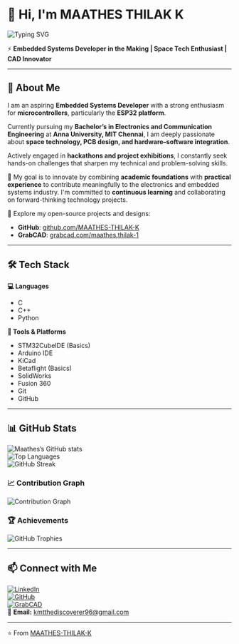 # 👋 Hi, I'm MAATHES THILAK K  

![Typing SVG](https://readme-typing-svg.herokuapp.com?size=24&color=F75C7E&center=true&vCenter=true&width=700&lines=Aspiring+Embedded+Systems+Developer;Passionate+about+ESP32+and+PCB+Design;Always+Innovating+%7C+Always+Learning)

⚡ **Embedded Systems Developer in the Making | Space Tech Enthusiast | CAD Innovator**

---

## 🚀 About Me  

I am an aspiring **Embedded Systems Developer** with a strong enthusiasm for **microcontrollers**, particularly the **ESP32 platform**.  

Currently pursuing my **Bachelor’s in Electronics and Communication Engineering** at **Anna University, MIT Chennai**, I am deeply passionate about **space technology, PCB design, and hardware–software integration**.  

Actively engaged in **hackathons and project exhibitions**, I constantly seek hands-on challenges that sharpen my technical and problem-solving skills.  

🎯 My goal is to innovate by combining **academic foundations** with **practical experience** to contribute meaningfully to the electronics and embedded systems industry. I'm committed to **continuous learning** and collaborating on forward-thinking technology projects.  

🔗 Explore my open-source projects and designs:  
- **GitHub**: [github.com/MAATHES-THILAK-K](https://github.com/MAATHES-THILAK-K)  
- **GrabCAD**: [grabcad.com/maathes.thilak-1](https://grabcad.com/maathes.thilak-1)  

---

## 🛠 Tech Stack  

**💻 Languages**  
- C  
- C++  
- Python  

**🔌 Tools & Platforms**  
- STM32CubeIDE (Basics)  
- Arduino IDE  
- KiCad  
- Betaflight (Basics)  
- SolidWorks  
- Fusion 360  
- Git  
- GitHub  

---

## 📊 GitHub Stats  

![Maathes’s GitHub stats](https://github-readme-stats.vercel.app/api?username=MAATHES-THILAK-K&show_icons=true&theme=radical)  
![Top Languages](https://github-readme-stats.vercel.app/api/top-langs/?username=MAATHES-THILAK-K&layout=compact&theme=radical)  
![GitHub Streak](https://github-readme-streak-stats.herokuapp.com/?user=MAATHES-THILAK-K&theme=radical)  

### 📈 Contribution Graph  
![Contribution Graph](https://github-readme-activity-graph.vercel.app/graph?username=MAATHES-THILAK-K&theme=radical)  

### 🏆 Achievements  
![GitHub Trophies](https://github-profile-trophy.vercel.app/?username=MAATHES-THILAK-K&theme=radical&no-frame=false&no-bg=true&margin-w=4)  

---

## 📫 Connect with Me  

[![LinkedIn](https://img.shields.io/badge/-LinkedIn-blue?style=flat&logo=linkedin)](https://www.linkedin.com/in/maathes-thilak-k/)  
[![GitHub](https://img.shields.io/badge/-GitHub-black?style=flat&logo=github)](https://github.com/MAATHES-THILAK-K)  
[![GrabCAD](https://img.shields.io/badge/-GrabCAD-red?style=flat&logo=autodesk)](https://grabcad.com/maathes.thilak-1)  
📧 **Email:** kmtthediscoverer96@gmail.com  

---

⭐️ From [MAATHES-THILAK-K](https://github.com/MAATHES-THILAK-K)
